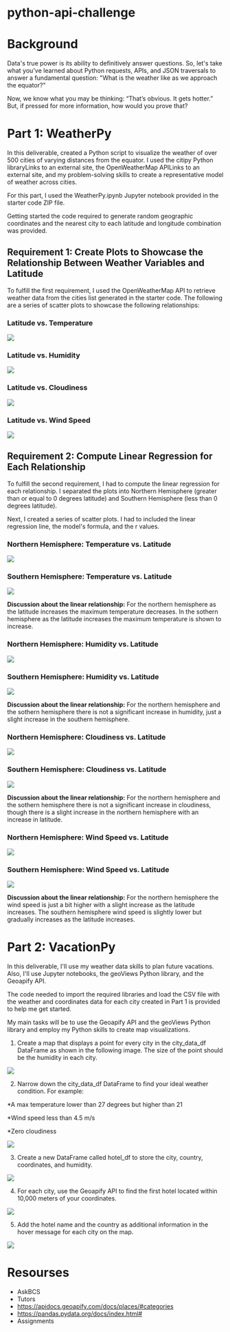 # python-api-challenge

# Background

Data's true power is its ability to definitively answer questions. So, let's take what you've learned about Python requests, APIs, and JSON traversals to answer a fundamental question: "What is the weather like as we approach the equator?"

Now, we know what you may be thinking: “That’s obvious. It gets hotter.” But, if pressed for more information, how would you prove that?

# Part 1: WeatherPy

In this deliverable, created a Python script to visualize the weather of over 500 cities of varying distances from the equator. I used the citipy Python libraryLinks to an external site, the OpenWeatherMap APILinks to an external site, and my problem-solving skills to create a representative model of weather across cities.

For this part, I used the WeatherPy.ipynb Jupyter notebook provided in the starter code ZIP file. 

Getting started the code required to generate random geographic coordinates and the nearest city to each latitude and longitude combination was provided.

## Requirement 1: Create Plots to Showcase the Relationship Between Weather Variables and Latitude

To fulfill the first requirement, I used the OpenWeatherMap API to retrieve weather data from the cities list generated in the starter code. The following are a series of scatter plots to showcase the following relationships:

### Latitude vs. Temperature

![](WeatherPy/Weatherpng/CityMTemp.PNG)

### Latitude vs. Humidity

![](WeatherPy/Weatherpng/LatHum.PNG)

### Latitude vs. Cloudiness

![](WeatherPy/Weatherpng/LatCloud.PNG)

### Latitude vs. Wind Speed

![](WeatherPy/Weatherpng/LatWind.PNG)

## Requirement 2: Compute Linear Regression for Each Relationship

To fulfill the second requirement, I had to compute the linear regression for each relationship. I separated the plots into Northern Hemisphere (greater than or equal to 0 degrees latitude) and Southern Hemisphere (less than 0 degrees latitude). 

Next, I created a series of scatter plots. I had to included the linear regression line, the model's formula, and the r values.

### Northern Hemisphere: Temperature vs. Latitude

![](WeatherPy/Weatherpng/NHTemp.PNG)

### Southern Hemisphere: Temperature vs. Latitude

![](WeatherPy/Weatherpng/SHTemp.PNG)

**Discussion about the linear relationship:** For the northern hemisphere as the latitude increases the maximum temperature decreases. In the sothern hemisphere as the latitude increases the maximum temperature is shown to increase. 

### Northern Hemisphere: Humidity vs. Latitude

![](WeatherPy/Weatherpng/NHHum.PNG)

### Southern Hemisphere: Humidity vs. Latitude

![](WeatherPy/Weatherpng/SHHum.PNG)

**Discussion about the linear relationship:** For the northern hemisphere and the sothern hemisphere there is not a significant increase in humidity, just a slight increase in the southern hemisphere.

### Northern Hemisphere: Cloudiness vs. Latitude

![](WeatherPy/Weatherpng/NHCloud.PNG)

### Southern Hemisphere: Cloudiness vs. Latitude

![](WeatherPy/Weatherpng/SHCloud.PNG)

**Discussion about the linear relationship:** For the northern hemisphere and the sothern hemisphere there is not a significant increase in cloudiness, though there is a slight increase in the northern hemisphere with an increase in latitude.  

### Northern Hemisphere: Wind Speed vs. Latitude

![](WeatherPy/Weatherpng/NHWind.PNG)

### Southern Hemisphere: Wind Speed vs. Latitude

![](WeatherPy/Weatherpng/SHWind.PNG)

**Discussion about the linear relationship:** For the northern hemisphere the wind speed is just a bit higher with a slight increase as the latitude increases. The southern hemisphere wind speed is slightly lower but gradually increases as the latitude increases. 

# Part 2: VacationPy

In this deliverable, I'll use my weather data skills to plan future vacations. Also, I'll use Jupyter notebooks, the geoViews Python library, and the Geoapify API.

The code needed to import the required libraries and load the CSV file with the weather and coordinates data for each city created in Part 1 is provided to help me get started.

My main tasks will be to use the Geoapify API and the geoViews Python library and employ my Python skills to create map visualizations.

1. Create a map that displays a point for every city in the city_data_df DataFrame as shown in the following image. The size of the point should be the humidity in each city.

![](WeatherPy/Weatherpng/Vacayone.PNG)

2. Narrow down the city_data_df DataFrame to find your ideal weather condition. For example:

*A max temperature lower than 27 degrees but higher than 21

*Wind speed less than 4.5 m/s

*Zero cloudiness

![](WeatherPy/Weatherpng/NarrowDF.PNG)

3. Create a new DataFrame called hotel_df to store the city, country, coordinates, and humidity.

![](WeatherPy/Weatherpng/hotel_df.PNG)

4. For each city, use the Geoapify API to find the first hotel located within 10,000 meters of your coordinates.

![](WeatherPy/Weatherpng/Hoteldf.PNG)

5. Add the hotel name and the country as additional information in the hover message for each city on the map.

![](WeatherPy/Weatherpng/Hotelname.PNG)

# Resourses
- AskBCS
- Tutors
- https://apidocs.geoapify.com/docs/places/#categories
- https://pandas.pydata.org/docs/index.html#
- Assignments

